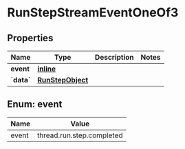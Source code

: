 
# RunStepStreamEventOneOf3

## Properties
| Name | Type | Description | Notes |
| ------------ | ------------- | ------------- | ------------- |
| **event** | [**inline**](#Event) |  |  |
| **&#x60;data&#x60;** | [**RunStepObject**](RunStepObject.md) |  |  |


<a id="Event"></a>
## Enum: event
| Name | Value |
| ---- | ----- |
| event | thread.run.step.completed |




